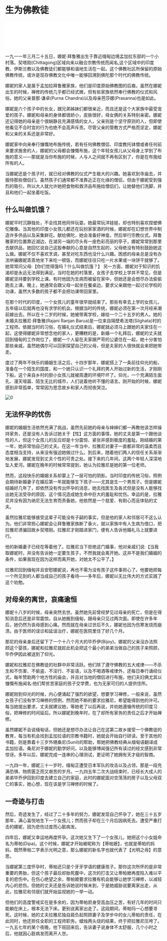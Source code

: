 # 生为佛教徒
<iframe frameborder="0" marginwidth="0" marginheight="0" width=500 height=86 src="./mp3/4.mp3"></iframe>

一九一一年三月二十五日，娜妮·拜鲁雅出生于靠近缅甸边境孟加拉东部的一个小村落。契塔刚(Chittagong)区域向来以融合宗教传统而闻名,这个区域中的印度教、伊斯兰教以及佛教徒们都能够和谐地生活在一起。这个佛教社区所保留的原始佛教传统，或许是现存佛教文化中唯一能够回溯到佛陀那个时代的佛教传统。

娜妮的家人是属于孟加拉拜鲁雅家族，他们是印度原始佛教图的后裔。虽然在娜妮出生的时候，禅修的传统几乎都已经式微，但有些家族依然奉行佛教的仪式和风俗。她的父亲普那·谦卓(Purna  Chandra)以及母亲芭莎娜(Prasanna)也是如此。

娜妮是六个孩子中的长女，跟兄弟姊妹们都很亲近，而且还是这个大家族中最受宠爱的孩子。娜妮和母亲的身体都很娇小，皮肤很好，母女俩的关系特别亲密。娜妮还记得她的母亲是个很娴静且充满感情的女人，父亲则是个坚守原则的人，但即使他看见不合时宜的行为也绝不会高声斥责。尽管父亲的管教方式严格而坚定，娜妮和父亲的关系还是非常好。

娜妮家中向来奉行慷慨地布施传统，若有任何佛教僧侣、印度教托钵僧或者任何前来要求施舍的人，娜妮的父母都会慷慨布施，这个年轻女孩儿从父母身上学到了布施的意义——那就是当你布施的时候，人与人之间就不再有区别了，你是在布施给所有的人。

当娜妮还是个孩子时，就已经对佛教的仪式产生极大的兴趣。她喜欢到寺庙去，并服侍那些僧侣们。虽然孩子们通常都不准靠近正在化缘的僧侣，但由于娜妮受到强烈的吸引，所以大人就允许她把食物和救济品布施给僧侣们，让她替他们洗脚，并且和他们一起坐着吃饭。

## 什么叫做饥饿？

娜妮平时沉静独处，不会找其他同伴玩耍。她最常玩洋娃娃，却也特别喜欢捏塑佛佗雕像。当其他的印度小女孩儿都还在玩扮家家酒的时候，娜妮却在幻想世界中制造许多供品以及采集鲜花。献给佛陀，她会准备好神龛，然后举行宗教仪式。拜鲁雅家的位置靠近湖边，在湖另一端的尽头有一座色彩亮丽的亭子，娜妮常常到那里去献供品，她回忆说自己这股奉献的心意是自然生起的，父母绝没有特别鼓励她这么做。娜妮不仅不喜欢烹调，甚至对吃东西也没什么兴趣。困惑的母亲总是没有办法哄骗娜妮乖乖地坐下来吃一顿饭，而娜妮往往只吃一片水果或一块饼干就够了。她常常问父母:【你们觉得饿吗？什么叫做饥饿？】
另一方面，娜妮对于知识的饥渴却是永远无法得到满足。当时在她的村落里，女孩子去学校上学并不常见，但是娜妮坚持要到学校上课。有时他因为生病而被留在家中，但她还是会想尽办法偷偷跑去上课。晚上，她通常会跟父母一起坐在餐桌边，要求父亲跟他一起讨论学校的功课，虽然大多数的孩子都不会把功课带回家里。

在那个时代的印度，一个女孩儿的童年很早就结束了。那些有幸去上学的女孩儿，五年级以后就再也没有求学的机会。根据当时的传统，娜妮必须在第一次月经来潮前嫁出去。所以在十二岁的时候，她被带离学校，嫁给一个二十五岁的男人。她的未婚夫拉雅尼·拜鲁雅(Rajani  Ranjan  Barua)是一位来自隔壁希法塔(Silghata)村的工程师。依据当时的习俗，在婚礼仪式结束后，娜妮就必须马上跟她的夫家住在一起，这使得娜妮非常想念他的家人，更糟糕的是，新婚一个礼拜后，娜妮的丈夫就回到缅甸的工作岗位了，娜妮一个人留在夫家跟严苛的公婆住在一起，她十分害怕那些亲戚，虽然她偶尔可以回家探望自己的父母，但是夫家的人很快就会来把她带走。

度过了两年不快乐的婚姻生活之后，十四岁那年，娜妮搭上了一条前往仰光的船，准备在一个陌生的国度，和一个她只认识一个礼拜的男人开始过新的生活，才刚刚下船，这个来自乡村的胆小女孩儿就被周遭的环境吓坏了。仰光，一个充满陌生面孔、漫天喧嚣、陌生无比的城市，人们说着他听不懂的语言。刚开始的时候，娜妮感到非常孤单，常常因为思念故乡和家人而彻夜哭泣。

![0](./img/4-1.webp)

## 无法怀孕的忧伤

娜妮的婚姻生活依然充满了挑战，虽然先前她的母亲与婶婶们都一再教他该怎样操持家务，还是没有人告诉过她关于【性】这方面的事情，她的丈夫是第一个跟他谈性的人，但这个女孩儿的反应却是十分震惊、紧张并感到极度的羞耻。刚结婚的第一年，她非常怕自己的丈夫。在这一年当中，拉雅尼对妻子一直都非常的温柔而且态度相当支持，从来没有强迫她做过什么。到后来，随着他们两人的信任关系渐渐地发展，娜妮发现到丈夫个性的可贵之处。接下来的几年间，这两个年轻人深深地坠入爱河。娜妮在晚年的时候常常提到，她认为拉雅尼是她的第一位老师。

然而，这段快乐的婚姻关系却蒙上了一层可怕的阴影。当时印度的传统习俗，照例会期待新婚妻子在婚后第一年就能够生下孩子——尤其是生一个男孩子。但是娜妮结婚好几年了，却依然没有传出怀孕的消息，她去找医生及各式但是没有人能够找出她无法受孕的原因，这个情况造成她生命中巨大的羞耻和忧伤。幸运的是，拉雅尼并没有因为纳尼无法生育而责备她，他依然是一个慈爱、有耐心而且体贴的丈夫。

虽然拉雅尼能够接受这辈子可能没有子嗣的事实，但是他的家人和邻居可不这么认为。他们非常担心娜妮会让拜鲁雅家族断了香火，就以家族中有人生病为借口，把拉雅尼诱骗回故乡契塔刚。拉雅尼才刚踏进家门，便有人告诉他婚礼马上就要进行。

他的新婚妻子已经在等着他了。拉雅尼当下拒绝这门婚事，他对亲戚们说:【当我取娜妮时，并没有告诉她一定要生孩子，不然我就会离开她。这并不是我们婚姻的条件，如果我现在因为这样而离开她，对她太不公平了。】

拉雅尼回到缅甸并且安慰娜妮说，再也不需为没有孩子这件事担心了。他要她把每一个所见到的人都当成自己的孩子看待——多年后，娜妮以无比伟大的方式实践了这个劝勉。

## 对母亲的离世，哀痛逾恒

娜妮十八岁的时候，母亲突然去世。虽然她先前曾经梦见过母亲的死亡，但是在得知消息后还是非常震惊。自从她搬到缅甸，跟母亲只见过两次面。即使在许多年后，她仍然为丧母感到心痛。然而就在母亲过世后不久，娜妮也因为伤寒发烧而崩溃。由于医师的误诊和延误治疗，娜妮在医院里住了好几个月。

那尼的母亲身后还留下了一个十八个月大的毕乔伊(Bijoy)。娜妮的父亲没办法照顾这个婴孩，娜妮和拉雅尼就趁此机会把这个最小的弟弟当做自己的孩子来照顾，毕乔伊因此被送到了仰光。

娜妮和拉雅尼在佛教徒的社群中非常活跃。他们除了遵守佛教的五大戒律——不杀生和不伤害、不偷盗、不淫行、不妄语，以及不喝酒等戒律外，还每日奉行诵经仪式，每年赞助两个地方性的庙会，并且对当地的僧侣进行布施，他们夫妇俩尤其以慷慨布施闻名:他们帮贫苦家庭的孩子交学费，也为无家可归的人提供住所。

娜妮刚到仰光的时候，内心便涌起了强烈的欲望，想要学习禅修，一般来说，虽然女孩子们没有学习禅修的惯例，然而她不断的要求拉雅尼，希望能得到他的许可。每当她提出要求，丈夫就建议她，等她老了以后再说，并劝她遵循传统的印度习俗，把禅修的时间延后。所以娜妮到晚年时，在了却所有家务的责任之后才开始禅修。

虽然娜妮不会说缅甸话，但她还是想尽办法让自己在这第二故乡接受一个佛教徒的教育，每当有机会找到孟加拉语的宗教书籍时，她就会开始自行研读。至于其他的书籍，则是靠着十三岁外甥桑尼(Sunil)的帮助，帮她把佛教经典从缅甸语翻译成孟加拉语。桑尼对于娜妮的勤学好问，以及能够博闻强记所有读过的经文感到非常惊讶。多年以后，娜妮完成一连串的心理测试，更证明了她拥有天才级的智商。

一九四一年，娜妮三十一岁时，缅甸正遭受日本军队的攻击以及占领，那是一段充满恐惧、物质匮乏而又艰苦的岁月。一九四五年二次大战结束时，已经长大成人的弟弟毕乔伊回到印度去建立自己的家庭，此时的娜妮面对空荡荡的房子以及父母双亡的事实，她心想，现在该是学习禅修的时候了。

## 一奇迹与打击

然后，奇迹发生了，经过了二十多年的努力，娜妮发现自己怀孕了，她在三十五岁那年，满心喜悦地生下一个女孩儿；然而孩子却在三个月后因病死去。遭受严重打击的娜妮，因为悲伤过度而心脏病发。

四年后，娜妮又幸运地再度怀孕。这次她又生下了一个女孩儿，她把这个小女娃命名为蒂帕(Dipa)。这个时候，娜妮才开始被昵称为【蒂帕嬷】，也就是蒂帕的妈妈，既然蒂帕二字表示光明之意，那么娜妮的新名字也就代表了【光明之母】的意思。

当娜妮第三度怀孕时，蒂帕还只是个牙牙学语的健康孩子。那你这次所怀的是非常重要的男胎，但这个孩子最后却胎死腹中，这次的打击又让蒂帕嬷再度陷入难以平复的悲伤中。在伤心绝望之余，蒂帕嬷要求拉雅有机会能够让她学习禅修，以减轻内心的悲伤。但她的丈夫还是告诉她说时候未到，于是她威胁说要离家出走，从此，拉雅尼和邻居们就开始监视她的一举一动。

但他们的高度警戒实在是多余的，因为蒂帕麽身受高血压之苦，有好几年的时间只能躺在床上，根本无法下床。更别说离家出走了。这段期间，蒂帕玛一心想要寻死。这时候，她的丈夫拉雅尼独自肩负起照顾妻子及学步中的女儿蒂帕的责任，在此同时，他还担任全职的工程师职务。蜡烛两头烧的结果，终于把拉雅尼压垮了。一九五七年的某个夜晚，他下班回来后，告诉妻子说身体不太舒服，几个小时之后，他就因心脏病发而离开人世。
